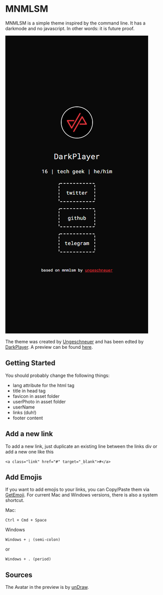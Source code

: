 # MNMLSM

MNMLSM is a simple theme inspired by the command line. It has a darkmode and no javascript. In other words: it is future proof.

![Preview](preview.png)

The theme was created by [Ungeschneuer](https://github.com/ungeschneuer) and has been edted by [DarkPlayer](https://github.com/DarkPlayerr). A preview can be found [here](https://DarkPlayerr.github.io).

## Getting Started

You should probably change the following things:
- lang attribute for the html tag
- title in head tag
- favicon in asset folder
- userPhoto in asset folder
- userName
- links (duh!)
- footer content

## Add a new link

To add a new link, just duplicate an existing line between the links div or add a new one like this

```
<a class="link" href="#" target="_blank">#</a>
```


## Add Emojis

If you want to add emojis to your links, you can Copy/Paste them via [GetEmoji](https://getemoji.com/). For current Mac and Windows versions, there is also a system shortcut.

Mac:
```
Ctrl + Cmd + Space
```

Windows
```
Windows + ; (semi-colon)
```
or
```
Windows + . (period)
```


## Sources

The Avatar in the preview is by [unDraw](https://undraw.co/).
